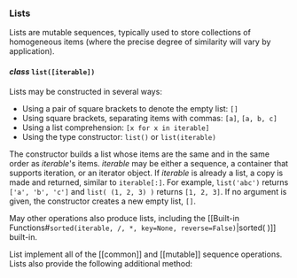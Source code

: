 ### Lists

Lists are mutable sequences, typically used to store collections of homogeneous items (where the precise degree of similarity will vary by application).

#### *class* `list([iterable])`
Lists may be constructed in several ways:

- Using a pair of square brackets to denote the empty list: `[]` 
- Using square brackets, separating items with commas: `[a]`, `[a, b, c]`
- Using a list comprehension: `[x for x in iterable]`
- Using the type constructor: `list()` or `list(iterable)`

The constructor builds a list whose items are the same and in the same order as *iterable*'s items. *iterable* may be either a sequence, a container that supports iteration, or an iterator object. If *iterable* is already a list, a copy is made and returned, similar to `iterable[:]`. For example, `list('abc')` returns `['a', 'b', 'c']` and `list( (1, 2, 3) )` returns `[1, 2, 3]`. If no argument is given, the constructor creates a new empty list, `[]`.

May other operations also produce lists, including the [[Built-in Functions#`sorted(iterable, /, *, key=None, reverse=False)`|sorted( )]] built-in.

List implement all of the [[common]] and [[mutable]] sequence operations. Lists also provide the following additional method: